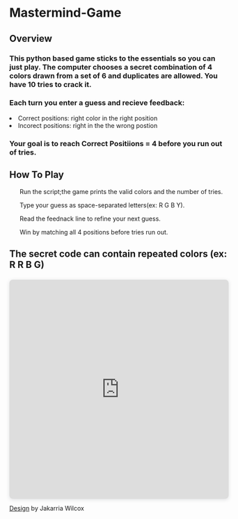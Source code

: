 <h1>Mastermind-Game</h1>

<h2> Overview </h2>

<h3>This python based game sticks to the essentials so you can just play. The computer chooses a secret combination of 4 colors drawn from a set of 6 and duplicates are allowed. You have 10 tries to crack it.</h3>

<h3>Each turn you enter a guess and recieve feedback:</h3>

<li>Correct positions: right color in the right position</li>
<li>Incorect positions: right in the the wrong postion</li>

<h3>Your goal is to reach Correct Positiions = 4 before you run out of tries.</h3>

<h2>How To Play</h2>
<ol>Run the script;the game prints the valid colors and the number of tries.</ol>
<ol>Type your guess as space-separated letters(ex: R G B Y).</ol>
<ol>Read the feednack line to refine your next guess.</ol>
<ol>Win by matching all 4 positions before tries run out.</ol>

<h2>The secret code can contain repeated colors (ex: R R B G)</h2>

<div style="position: relative; width: 100%; height: 0; padding-top: 100.0000%;
 padding-bottom: 0; box-shadow: 0 2px 8px 0 rgba(63,69,81,0.16); margin-top: 1.6em; margin-bottom: 0.9em; overflow: hidden;
 border-radius: 8px; will-change: transform;">
  <iframe loading="lazy" style="position: absolute; width: 100%; height: 100%; top: 0; left: 0; border: none; padding: 0;margin: 0;"
    src="https://www.canva.com/design/DAGxyGfvZ68/XrPIFr01dh7wEW51D4Xokw/watch?embed" allowfullscreen="allowfullscreen" allow="fullscreen">
  </iframe>
</div>
<a href="https:&#x2F;&#x2F;www.canva.com&#x2F;design&#x2F;DAGxyGfvZ68&#x2F;XrPIFr01dh7wEW51D4Xokw&#x2F;watch?utm_content=DAGxyGfvZ68&amp;utm_campaign=designshare&amp;utm_medium=embeds&amp;utm_source=link" target="_blank" rel="noopener">Design</a> by Jakarria Wilcox

